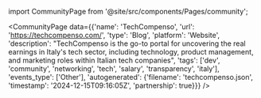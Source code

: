 
import CommunityPage from '@site/src/components/Pages/community';

<CommunityPage
    data={{'name': 'TechCompenso', 'url': 'https://techcompenso.com/', 'type': 'Blog', 'platform': 'Website', 'description': "TechCompenso is the go-to portal for uncovering the real earnings in Italy's tech sector, including technology, product management, and marketing roles within Italian tech companies", 'tags': ['dev', 'community', 'networking', 'tech', 'salary', 'transparency', 'italy'], 'events_type': ['Other'], 'autogenerated': {'filename': 'techcompenso.json', 'timestamp': '2024-12-15T09:16:05Z', 'partnership': true}}}
/>
